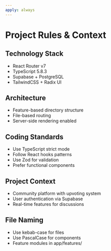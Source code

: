 ```yaml
---
apply: always
---
```


# Project Rules & Context

## Technology Stack
- React Router v7
- TypeScript 5.8.3
- Supabase + PostgreSQL
- TailwindCSS + Radix UI

## Architecture
- Feature-based directory structure
- File-based routing
- Server-side rendering enabled

## Coding Standards
- Use TypeScript strict mode
- Follow React hooks patterns
- Use Zod for validation
- Prefer functional components

## Project Context
- Community platform with upvoting system
- User authentication via Supabase
- Real-time features for discussions

## File Naming
- Use kebab-case for files
- Use PascalCase for components
- Feature modules in app/features/
